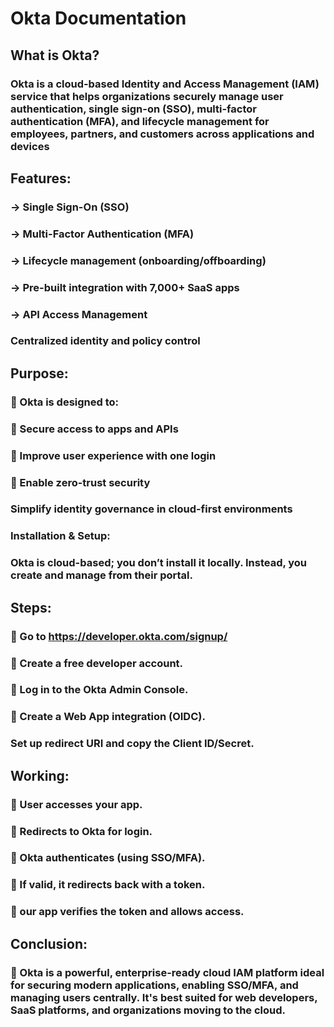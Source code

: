 # Okta Documentation
## What is Okta?
### Okta is a cloud-based Identity and Access Management (IAM) service that helps organizations securely manage user authentication, single sign-on (SSO), multi-factor authentication (MFA), and lifecycle management for employees, partners, and customers across applications and devices
## Features:
### -> Single Sign-On (SSO)

### -> Multi-Factor Authentication (MFA)

### -> Lifecycle management (onboarding/offboarding)

### -> Pre-built integration with 7,000+ SaaS apps

### -> API Access Management

### Centralized identity and policy control
## Purpose:
### 🔹 Okta is designed to:

### 🔹 Secure access to apps and APIs

### 🔹 Improve user experience with one login

### 🔹 Enable zero-trust security

### Simplify identity governance in cloud-first environments
###  Installation & Setup:
### Okta is cloud-based; you don’t install it locally. Instead, you create and manage from their portal.
## Steps:
### 🔹 Go to https://developer.okta.com/signup/

### 🔹 Create a free developer account.

### 🔹 Log in to the Okta Admin Console.

### 🔹 Create a Web App integration (OIDC).

### Set up redirect URI and copy the Client ID/Secret.
## Working:

### 🔹 User accesses your app.

### 🔹 Redirects to Okta for login.

### 🔹 Okta authenticates (using SSO/MFA).

### 🔹 If valid, it redirects back with a token.

### 🔹 our app verifies the token and allows access.

## Conclusion:

### 🔹 Okta is a powerful, enterprise-ready cloud IAM platform ideal for securing modern applications, enabling SSO/MFA, and managing users centrally. It's best suited for web developers, SaaS platforms, and organizations moving to the cloud.


